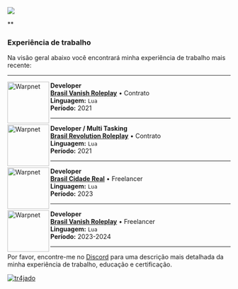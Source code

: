 ![](https://komarev.com/ghpvc/?username=tr4jado&color=blue)

**

### Experiência de trabalho

Na visão geral abaixo você encontrará minha experiência de trabalho mais recente:


****
[<img align="left" height="94px" width="94px" alt="Warpnet" src="https://i.imgur.com/Eqm9Cqi.png"/>](https://discord.gg/rpvanish/)

**Developer** \
[**Brasil Vanish Roleplay**](https://discord.gg/rpvanish/) • Contrato \
**Linguagem:** `Lua` \
**Período:** 2021
<br/>

****
[<img align="left" height="94px" width="94px" alt="Warpnet" src="https://i.imgur.com/2OUJ49k.png"/>](https://discord.gg/revolutionmta/)

**Developer / Multi Tasking** \
[**Brasil Revolution Roleplay**](https://discord.gg/revolutionmta/) • Contrato \
**Linguagem:** `Lua` \
**Período:** 2021
<br/>

****
[<img align="left" height="94px" width="94px" alt="Warpnet" src="https://i.imgur.com/4B3OJzY.png"/>](https://discord.gg/bcrmta/)

**Developer** \
[**Brasil Cidade Real**](https://discord.gg/bcrmta/) • Freelancer \
**Linguagem:** `Lua` \
**Período:** 2023
<br/>

****
[<img align="left" height="94px" width="94px" alt="Warpnet" src="https://i.imgur.com/Eqm9Cqi.png"/>](https://discord.gg/rpvanish/)

**Developer** \
[**Brasil Vanish Roleplay**](https://discord.gg/rpvanish/) • Freelancer \
**Linguagem:** `Lua` \
**Período:** 2023-2024
<br/>
****

Por favor, encontre-me no [Discord](https://discord.gg/4DF3Bs9kmZ/) para uma descrição mais detalhada da minha experiência de trabalho, educação e certificação.

[![tr4jado](https://github-readme-stats.vercel.app/api/top-langs/?username=tr4jado&hide=html&layout=compact&theme=radical)](https://github.com/anuraghazra/github-readme-stats)
